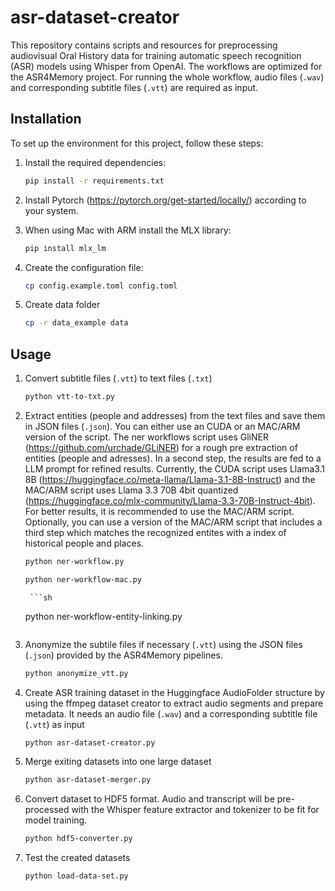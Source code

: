 # asr-dataset-creator

This repository contains scripts and resources for preprocessing audiovisual Oral History data for training automatic speech recognition (ASR) models using Whisper from OpenAI. The workflows are optimized for the ASR4Memory project. For running the whole workflow, audio files (`.wav`) and corresponding subtitle files (`.vtt`) are required as input.

## Installation

To set up the environment for this project, follow these steps:

1. Install the required dependencies:
    ```sh
    pip install -r requirements.txt
    ```
2. Install Pytorch (https://pytorch.org/get-started/locally/) according to your system.

3. When using Mac with ARM install the MLX library:
    ```sh
    pip install mlx_lm
    ```
4. Create the configuration file:
    ```sh
    cp config.example.toml config.toml
    ```
5. Create data folder
    ```sh
    cp -r data_example data
    ```

## Usage

1. Convert subtitle files (`.vtt`) to text files (`.txt`)
    ```sh
    python vtt-to-txt.py
    ```
2. Extract entities (people and addresses) from the text files and save them in JSON files (`.json`). You can either use an CUDA or an MAC/ARM version of the script. The ner workflows script uses GliNER (https://github.com/urchade/GLiNER) for a rough pre extraction of entities (people and adresses). In a second step, the results are fed to a LLM prompt for refined results. Currently, the CUDA script uses Llama3.1 8B (https://huggingface.co/meta-llama/Llama-3.1-8B-Instruct) and the MAC/ARM script uses Llama 3.3 70B 4bit quantized (https://huggingface.co/mlx-community/Llama-3.3-70B-Instruct-4bit). For better results, it is recommended to use the MAC/ARM script. Optionally, you can use a version of the MAC/ARM script that includes a third step which matches the recognized entites with a index of historical people and places.
    ```sh
    python ner-workflow.py
    ```
    ```sh
    python ner-workflow-mac.py
    ```
        ```sh
    python ner-workflow-entity-linking.py
    ```
3. Anonymize the subtile files if necessary (`.vtt`) using the JSON files (`.json`) provided by the ASR4Memory pipelines.
    ```sh
    python anonymize_vtt.py
    ```
4. Create ASR training dataset in the Huggingface AudioFolder structure by using the ffmpeg dataset creator to extract audio segments and prepare metadata. It needs an audio file (`.wav`) and a corresponding subtitle file (`.vtt`) as input
    ```sh
    python asr-dataset-creator.py
    ```
5. Merge exiting datasets into one large dataset
    ```sh
    python asr-dataset-merger.py
    ```
6. Convert dataset to HDF5 format. Audio and transcript will be pre-processed with the Whisper feature extractor and tokenizer to be fit for model training.
    ```sh
    python hdf5-converter.py
    ```
7. Test the created datasets
    ```sh
    python load-data-set.py
    ```
